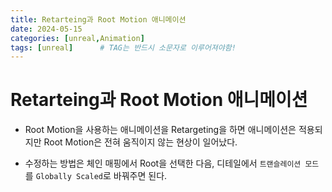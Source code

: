 ```yaml
---
title: Retarteing과 Root Motion 애니메이션
date: 2024-05-15
categories: [unreal,Animation]
tags: [unreal]		# TAG는 반드시 소문자로 이루어져야함!
---
```


# Retarteing과 Root Motion 애니메이션

* Root Motion을 사용하는 애니메이션을 Retargeting을 하면 애니메이션은 적용되지만 Root Motion은 전혀 움직이지 않는 현상이 일어났다.

* 수정하는 방법은 체인 매핑에서 Root을 선택한 다음, 디테일에서 `트랜슬레이션 모드`를 `Globally Scaled`로 바꿔주면 된다.